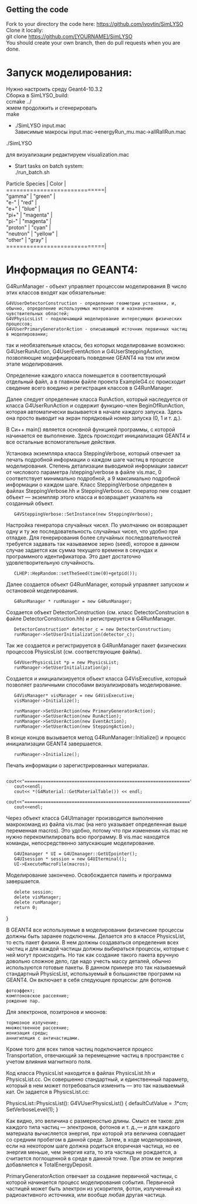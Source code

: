 ## Getting the code
Fork to your directory the code here: https://github.com/ivovtin/SimLYSO<br />
Clone it locally:<br />
git clone https://github.com/[YOURNAME]/SimLYSO <br />
You should create your own branch, then do pull requests when you are done. <br />

Запуск моделирования:
====================
Нужно настроить среду Geant4-10.3.2 <br />
Сборка в SimLYSO_build: <br />
ccmake ../              <br />
жмем продолжить и сгенерировать <br />
make <br />

- ./SimLYSO input.mac <br />
Зависимые макросы input.mac->energyRun_mu.mac->allRallRun.mac <br />

./SimLYSO <br />

для визуализации редактируем visualization.mac <br />

- Start tasks on batch system: <br />
  ./run_batch.sh


Particle Species |  Color    | <br />
=============================| <br />
"gamma"          | "green"   | <br />
"e-"             | "red"     | <br />
"e+"             | "blue"    | <br />
"pi+"            | "magenta" | <br />
"pi-"            | "magenta" | <br />
"proton"         | "cyan"    | <br />
"neutron"        | "yellow"  | <br />
"other"          | "gray"    | <br />
=============================| <br />


Информация по GEANT4:
====================

G4RunManager - объект управляет процессом моделирования
В число этих классов входят как обязательные:

    G4VUserDetectorConstruction - определение геометрии установки, и, обычно, определение используемых материалов и назначение чувствительных областей;
    G4VPhysicsList - подключающий моделирование интересующих физических процессов;
    G4VUserPrimaryGeneratorAction - описывающий источник первичных частиц в моделировании; 

так и необязательные классы, без которых моделирование возможно: G4UserRunAction, G4UserEventAction и G4UserSteppingAction, позволяющие модифицировать поведение GEANT4 на том или ином этапе моделирования. 

Определение каждого класса помещается в соответствующий отдельный файл, а в главном файле проекта ExampleG4.cc происходит сведение всего воедино и регистрация классов в G4RunManager. 

Далее следует определение класса RunAction, который наследуется от класса G4UserRunAction и содержит функцию-член BeginOfRunAction, которая автоматически вызывается в начале каждого запуска. Здесь она просто выводит на экран порядковый номер запуска (0, 1 и т. д.). 

В Си++ main() является основной функцией программы, с которой начинается ее выполнение. Здесь происходит инициализация GEANT4 и все остальные вспомогательные действия.

Установка экземпляра класса SteppingVerbose, который отвечает за печать подробной информации о каждом шаге частиц в процессе моделирования. Степень детализации выводимой информации зависит от числового параметра /stepping/verbose в файле vis.mac, 0 соответствует минимально подробной, а 9 максимально подробной информации о каждом шаге. Класс SteppingVerbose определен в файлах SteppingVerbose.hh и SteppingVerbose.cc. Оператор new создает объект — экземпляр этого класса и возвращает указатель на созданный объект.

       G4VSteppingVerbose::SetInstance(new SteppingVerbose);

Настройка генератора случайных чисел. По умолчанию он возвращает одну и ту же последовательность случайных чисел, что удобно при отладке. Для генерирования более случайных последовательностей требуется задавать так называемое зерно (seed), которое в данном случае задается как сумма текущего времени в секундах и программного идентификатора. Это дает достаточно удовлетворительную случайность.

       CLHEP::HepRandom::setTheSeed(time(0)+getpid());

Далее создается объект G4RunManager, который управляет запуском и остановкой моделирования.

       G4RunManager * runManager = new G4RunManager;

Создается объект DetectorConstruction (см. класс DetectorConstrucion в файле DetectorConstruction.hh) и регистрируется в G4RunManager.

       DetectorConstruction* detector_c = new DetectorConstruction;
       runManager->SetUserInitialization(detector_c);

Так же создается и регистрируется в G4RunManager пакет физических процессов PhysicsList (см. соответствующие файлы).

       G4VUserPhysicsList *p = new PhysicsList;
       runManager->SetUserInitialization(p);

Создается и инициализируется объект класса G4VisExecutive, который позволяет различными способами визуализировать моделирование.

       G4VisManager* visManager = new G4VisExecutive;
       visManager->Initialize();
      
       runManager->SetUserAction(new PrimaryGeneratorAction);
       runManager->SetUserAction(new RunAction);  
       runManager->SetUserAction(new EventAction);
       runManager->SetUserAction(new SteppingAction);

В конце концов вызывается метод G4RunManager::Initialize() и процесс инициализации GEANT4 завершается.

       runManager->Initialize();

Печать информации о зарегистрированных материалах.

       cout<<"===============================================================";
       cout<<endl;
       cout<< *(G4Material::GetMaterialTable()) << endl;
       cout<<"===============================================================";
       cout<<endl;


Через объект класса G4UImanager производится выполнение макрокоманд из файла vis.mac (на него указывает определенная выше переменная macros). Это удобно, потому что при изменении vis.mac не нужно перекомпилировать всю программу. В vis.mac находятся команды, непосредственно запускающие моделирование.

       G4UImanager * UI = G4UImanager::GetUIpointer();  
       G4UIsession * session = new G4UIterminal();      
       UI->ExecuteMacroFile(macros);

Моделирование закончено. Освобождается память и программа завершается.

       delete session;
       delete visManager;
       delete runManager;
       return 0;
   }


В GEANT4 все используемые в моделировании физические процессы должны быть заранее подключены. Делается это в классе PhysicsList, то есть пакет физики. В нем должны создаваться определения всех частиц и для каждой частицы должны выбираться процессы, которые с ней могут происходить. Но так как создание такого пакета вручную довольно сложное дело, где надо учесть массу деталей, обычно используются готовые пакеты. В данном примере это так называемый стандартный PhysicsList, используемый в большинстве программ на GEANT4. Он включает в себя следующие процессы: для фотонов

    фотоэффект;
    комптоновское рассеяние;
    рождение пар. 


Для электронов, позитронов и мюонов:

    тормозное излучение;
    множественное рассеяние;
    ионизация среды;
    аннигиляция с античастицами. 


Кроме того для всех типов частиц подключается процесс Transportation, отвечающий за перемещение частиц в пространстве с учетом влияния магнитного поля.

Код класса PhysicsList находится в файлах PhysicsList.hh и PhysicsList.cc. Он совершенно стандартный, и единственный параметр, который в нем может потребоваться изменить — это так называемый кат. Он задается в PhysicsList.cc:

   PhysicsList::PhysicsList():  G4VUserPhysicsList()
   {
     defaultCutValue = .1*cm;
      SetVerboseLevel(1);
   }

Как видно, это величина с размерностью длины. Смысл ее таков: для каждого типа частиц — электронов, фотонов и т. д.,— и для каждого материала вычисляется энергия, при которой эта величина совпадает со средним пробегом в данной среде. Затем, в ходе моделирования, если на некотором шаге должна родиться вторичная частица, но ее энергия меньше, чем энергия ката, то эта частица не рождается, а считается поглощенной в среде в данной точке. При этом ее энергия добавляется к TotalEnergyDeposit. 


PrimaryGeneratorAction отвечает за создание первичной частицы, с которой начинается процесс моделирования события. Первичной частицей может быть электрон из ускорителя, фотон, излученный из радиоактивного источника, или вообще любая другая частица.









